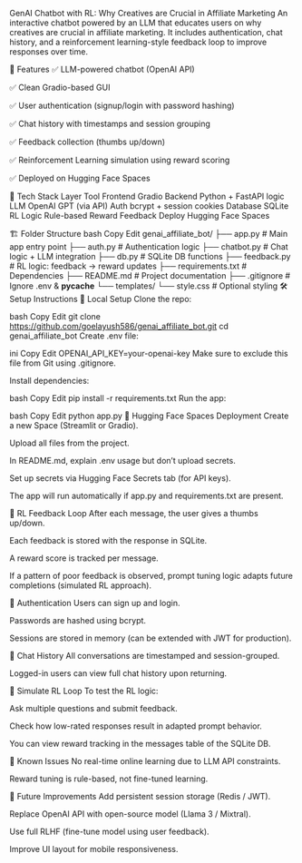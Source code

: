 GenAI Chatbot with RL: Why Creatives are Crucial in Affiliate Marketing
An interactive chatbot powered by an LLM that educates users on why creatives are crucial in affiliate marketing. It includes authentication, chat history, and a reinforcement learning-style feedback loop to improve responses over time.

🚀 Features
✅ LLM-powered chatbot (OpenAI API)

✅ Clean Gradio-based GUI

✅ User authentication (signup/login with password hashing)

✅ Chat history with timestamps and session grouping

✅ Feedback collection (thumbs up/down)

✅ Reinforcement Learning simulation using reward scoring

✅ Deployed on Hugging Face Spaces

📌 Tech Stack
Layer	Tool
Frontend	Gradio
Backend	Python + FastAPI logic
LLM	OpenAI GPT (via API)
Auth	bcrypt + session cookies
Database	SQLite
RL Logic	Rule-based Reward Feedback
Deploy	Hugging Face Spaces

🏗️ Folder Structure
bash
Copy
Edit
genai_affiliate_bot/
├── app.py                  # Main app entry point
├── auth.py                 # Authentication logic
├── chatbot.py              # Chat logic + LLM integration
├── db.py                   # SQLite DB functions
├── feedback.py             # RL logic: feedback → reward updates
├── requirements.txt        # Dependencies
├── README.md               # Project documentation
├── .gitignore              # Ignore .env & __pycache__
└── templates/
    └── style.css           # Optional styling
🛠️ Setup Instructions
🔹 Local Setup
Clone the repo:

bash
Copy
Edit
git clone https://github.com/goelayush586/genai_affiliate_bot.git
cd genai_affiliate_bot
Create .env file:

ini
Copy
Edit
OPENAI_API_KEY=your-openai-key
Make sure to exclude this file from Git using .gitignore.

Install dependencies:

bash
Copy
Edit
pip install -r requirements.txt
Run the app:

bash
Copy
Edit
python app.py
🔹 Hugging Face Spaces Deployment
Create a new Space (Streamlit or Gradio).

Upload all files from the project.

In README.md, explain .env usage but don’t upload secrets.

Set up secrets via Hugging Face Secrets tab (for API keys).

The app will run automatically if app.py and requirements.txt are present.

🧠 RL Feedback Loop
After each message, the user gives a thumbs up/down.

Each feedback is stored with the response in SQLite.

A reward score is tracked per message.

If a pattern of poor feedback is observed, prompt tuning logic adapts future completions (simulated RL approach).

🔐 Authentication
Users can sign up and login.

Passwords are hashed using bcrypt.

Sessions are stored in memory (can be extended with JWT for production).

💬 Chat History
All conversations are timestamped and session-grouped.

Logged-in users can view full chat history upon returning.

🧪 Simulate RL Loop
To test the RL logic:

Ask multiple questions and submit feedback.

Check how low-rated responses result in adapted prompt behavior.

You can view reward tracking in the messages table of the SQLite DB.

🐛 Known Issues
No real-time online learning due to LLM API constraints.

Reward tuning is rule-based, not fine-tuned learning.

🔮 Future Improvements
Add persistent session storage (Redis / JWT).

Replace OpenAI API with open-source model (Llama 3 / Mixtral).

Use full RLHF (fine-tune model using user feedback).

Improve UI layout for mobile responsiveness.
